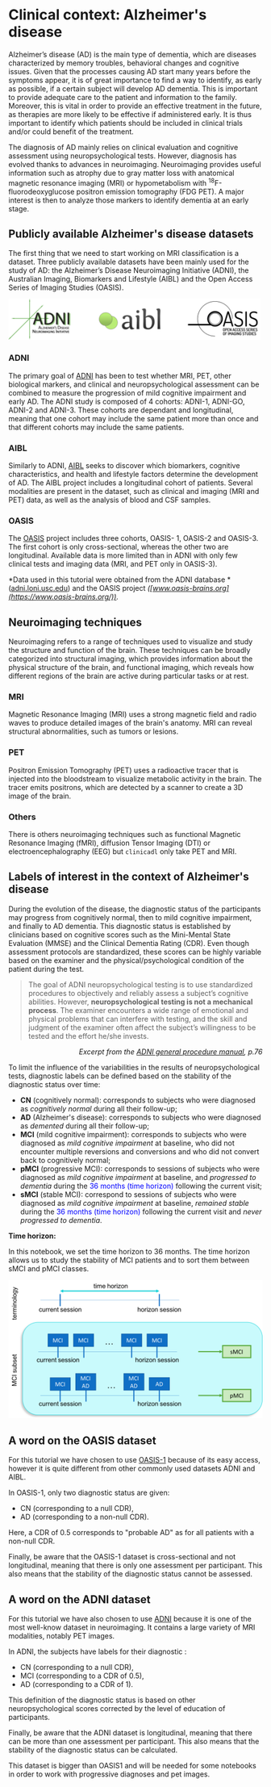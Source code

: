 # Clinical context: Alzheimer's disease

Alzheimer’s disease (AD) is the main type of dementia, which are diseases
characterized by memory troubles, behavioral changes and cognitive issues. Given
that the processes causing AD start many years before the symptoms appear, it is
of great importance to find a way to identify, as early as possible, if a
certain subject will develop AD dementia. This is important to provide adequate
care to the patient and information to the family. Moreover, this is vital in
order to provide an effective treatment in the future, as therapies are more
likely to be effective if administered early. It is thus important to identify
which patients should be included in clinical trials and/or could benefit of the
treatment.

The diagnosis of AD mainly relies on clinical evaluation and cognitive
assessment using neuropsychological tests. However, diagnosis has evolved thanks
to advances in neuroimaging. Neuroimaging provides useful information such as
atrophy due to gray matter loss with anatomical magnetic resonance imaging (MRI)
or hypometabolism with <sup>18</sup>F-fluorodeoxyglucose positron emission
tomography (FDG PET). A major interest is then to analyze those markers to
identify dementia at an early stage.

## Publicly available Alzheimer's disease datasets

The first thing that we need to start working on MRI classification is a
dataset. Three publicly available datasets have been mainly used for the study
of AD: the Alzheimer’s Disease Neuroimaging Initiative (ADNI), the Australian
Imaging, Biomarkers and Lifestyle (AIBL) and the Open Access Series of Imaging
Studies (OASIS).

<img src="./images/logo_datasets.png" style="width: 500px;" alt="logos of the different databases" class="center">


### ADNI
The primary goal of [ADNI](http://adni.loni.usc.edu/) has been to test whether
MRI, PET, other biological markers, and clinical and neuropsychological
assessment can be combined to measure the progression of mild cognitive
impairment and early AD. The ADNI study is composed of 4 cohorts: ADNI-1,
ADNI-GO, ADNI-2 and ADNI-3. These cohorts are dependant and longitudinal,
meaning that one cohort may include the same patient more than once and that
different cohorts may include the same patients.


### AIBL
Similarly to ADNI, [AIBL](https://aibl.csiro.au/adni/index.html) seeks to
discover which biomarkers, cognitive characteristics, and health and lifestyle
factors determine the development of AD. The AIBL project includes a
longitudinal cohort of patients. Several modalities are present in the dataset,
such as clinical and imaging (MRI and PET) data, as well as the analysis of
blood and CSF samples.

### OASIS
The [OASIS](https://www.oasis-brains.org/) project includes three cohorts,
OASIS- 1, OASIS-2 and OASIS-3. The first cohort is only cross-sectional, whereas
the other two are longitudinal. Available data is more limited than in ADNI with
only few clinical tests and imaging data (MRI, and PET only in OASIS-3).

*Data  used  in this  tutorial  were  obtained  from  the  ADNI  database
*([adni.loni.usc.edu](http://adni.loni.usc.edu/)) and the OASIS project
*([www.oasis-brains.org](https://www.oasis-brains.org/)).*

## Neuroimaging techniques

Neuroimaging refers to a range of techniques used to visualize and study the
structure and function of the brain. These techniques can be broadly categorized
into structural imaging, which provides information about the physical structure
of the brain, and functional imaging, which reveals how different regions of the
brain are active during particular tasks or at rest.


### MRI 
Magnetic Resonance Imaging (MRI) uses a strong magnetic field and radio waves to
produce detailed images of the brain's anatomy. MRI can reveal structural
abnormalities, such as tumors or lesions.

### PET 
Positron Emission Tomography (PET) uses a radioactive tracer that is injected
into the bloodstream to visualize metabolic activity in the brain. The tracer
emits positrons, which are detected by a scanner to create a 3D image of the
brain. 

### Others
There is others neuroimaging techniques such as functional Magnetic Resonance
Imaging (fMRI), diffusion Tensor Imaging (DTI) or electroencephalography (EEG)
but `clinicadl` only take PET and MRI.



## Labels of interest in the context of Alzheimer's disease

During the evolution of the disease, the diagnostic status of the participants
may progress from cognitively normal, then to mild cognitive impairment, and
finally to AD dementia. This diagnostic status is established by clinicians
based on cognitive scores such as the Mini-Mental State Evaluation (MMSE) and
the Clinical Dementia Rating (CDR). Even though assessment protocols are
standardized, these scores can be highly variable based on the examiner and the
physical/psychological condition of the patient during the test.

> The goal of ADNI neuropsychological testing is to use standardized procedures
> to objectively and reliably assess a subject’s cognitive abilities.  However, 
> **neuropsychological testing is not a mechanical process**. The examiner 
> encounters a wide range of emotional and physical problems that can interfere 
> with testing, and the skill and judgment of the examiner often affect the 
> subject’s willingness to be tested and the effort he/she invests.

<i><div style="text-align: right"> Excerpt from the <a href="http://adni.loni.usc.edu/wp-content/uploads/2010/09/ADNI_GeneralProceduresManual.pdf">ADNI general procedure manual</a>, p.76 </div></i>

To limit the influence of the variabilities in the results of neuropsychological
tests, diagnostic labels can be defined based on the stability of the diagnostic
status over time:
- **CN** (cognitively normal): corresponds to subjects who were diagnosed as
_cognitively normal_ during all their follow-up;
- **AD** (Alzheimer's disease): corresponds to subjects who were diagnosed as
_demented_ during all their follow-up;
- **MCI** (mild cognitive impairment): corresponds to subjects who were
diagnosed as _mild cognitive impairment_ at baseline, who did not encounter
multiple reversions and conversions and who did not convert back to cognitively
normal;
- **pMCI** (progressive MCI): corresponds to sessions of subjects who were
diagnosed as _mild cognitive impairment_ at baseline, and _progressed to
dementia_ during the <font color='blue'> 36 months (time horizon)</font>
following the current visit;
- **sMCI** (stable MCI): correspond to sessions of subjects who were diagnosed
as _mild cognitive impairment_ at baseline, _remained stable_ during the <font
color='blue'> 36 months (time horizon)</font> following the current visit and
_never progressed to dementia_.

<div class="alert alert-block alert-info">
<b>Time horizon:</b><p>
    In this notebook, we set the time horizon to 36 months.
    The time horizon allows us to study the stability of MCI patients and to sort them between sMCI and pMCI classes.</p>
    <img src="./images/MCI_stability.png">
</div>

## A word on the OASIS dataset

For this tutorial we have chosen to use [OASIS-1](https://www.oasis-brains.org/)
because of its easy access, however it is quite different from other commonly
used datasets ADNI and AIBL.

In OASIS-1, only two diagnostic status are given:
- CN (corresponding to a null CDR),
- AD (corresponding to a non-null CDR).

Here, a CDR of 0.5 corresponds to "probable AD" as for all patients with a non-null CDR.

Finally, be aware that the OASIS-1 dataset is cross-sectional and not
longitudinal, meaning that there is only one assessment per participant. This
also means that the stability of the diagnostic status cannot be assessed.



## A word on the ADNI dataset

For this tutorial we have also chosen to use [ADNI](http://adni.loni.usc.edu/)
because it is one of the most well-know dataset in neuroimaging. It contains a
large variety of MRI modalities, notably PET images.

In ADNI, the subjects have labels for their diagnostic :
- CN (corresponding to a null CDR),
- MCI (corresponding to a CDR of 0.5),
- AD (corresponding to a CDR of 1).

This definition of the diagnostic status is based on other neuropsychological
scores corrected by the level of education of participants. 

Finally, be aware that the ADNI dataset is longitudinal, meaning that there can
be more than one assessment per participant. This also means that the stability
of the diagnostic status can be calculated.

This dataset is bigger than OASIS1 and will be needed for some notebooks in
order to work with progressive diagnoses and pet images. 
